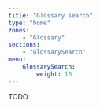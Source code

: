 ```yaml
---
title: "Glossary search"
type: "home"
zones:
    - "Glossary"
sections:
    - "GlossarySearch"
menu:
    GlossarySearch:
        weight: 10
---
```


TODO